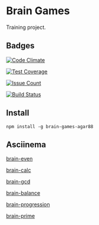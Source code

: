 # Brain Games

Training project.

## Badges

[![Code Climate](https://codeclimate.com/github/agar88/project-lvl1-s95/badges/gpa.svg)](https://codeclimate.com/github/agar88/project-lvl1-s95)

[![Test Coverage](https://codeclimate.com/github/agar88/project-lvl1-s95/badges/coverage.svg)](https://codeclimate.com/github/agar88/project-lvl1-s95/coverage)

[![Issue Count](https://codeclimate.com/github/agar88/project-lvl1-s95/badges/issue_count.svg)](https://codeclimate.com/github/agar88/project-lvl1-s95)

[![Build Status](https://travis-ci.org/agar88/project-lvl1-s95.svg?branch=master)](https://travis-ci.org/agar88/project-lvl1-s95)

## Install

`npm install -g brain-games-agar88`

## Asciinema

[brain-even](https://asciinema.org/a/1oyjh6odpvjlowpwu5lzxyoou)

[brain-calc](https://asciinema.org/a/c7204pgggnytlvpca0whl45kf)

[brain-gcd](https://asciinema.org/a/dg5u4kia8ty8bp6axqugd4fgq)

[brain-balance](https://asciinema.org/a/6ftaal6479kwob1z0pznl6i2o)

[brain-progression](https://asciinema.org/a/abiq19xeuia60qi3ixwgcwung)

[brain-prime](https://asciinema.org/a/f3pzh3zuxshoqj5v4fgqj05qg)
